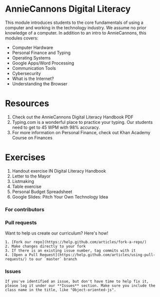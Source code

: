 # AnnieCannons Digital Literacy

This module introduces students to the core fundamentals of using a computer and working in the technology industry. We assume no prior knowledge of a computer. In addition to an intro to AnnieCannons, this modules covers:

<ul>
<li>Computer Hardware </li>
<li>Personal Finance and Typing</li>
<li>Operating Systems</li>
<li>Google Apps/Word Processing</li>
<li>Communication Tools</li>
<li>Cybersecurity</li>
<li>What is the Internet?</li>
<li>Understanding the Browser</li>
</ul>

# Resources
1) Check out the AnnieCannons Digital Literacy Handbook PDF
2) Typing.com is a wonderful place to practice your typing. Our students need to get to 45 WPM with 98% accuracy.
3) For more information on Personal Finance, check out Khan Academy Course on Finances

# Exercises
1) Handout exercise IN Digital Literacy Handbook
2) Letter to the Mayor
3) Listmaking
4) Table exercise
5) Personal Budget Spreadsheet
6) Google Slides: Pitch Your Own Technology Idea



  ### For contributors
  ### Pull requests

  Want to help us create our curriculum? Here's how!

    1. [Fork our repo](https://help.github.com/articles/fork-a-repo/)
    2. Make changes directly to your fork
    3. If there is an existing issue number, tag commits with it
    4. [Open a Pull Request](https://help.github.com/articles/using-pull-requests/) to our `master` branch

  ### Issues

    If you've identified an issue, but don't have time to help fix it, please log it under our **Issues** section. Make sure you include the class name in the title, like "Object-oriented-js". 
